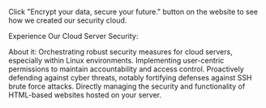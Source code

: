 Click "Encrypt your data, secure your future." button on the website to see how we created our security cloud.

Experience Our Cloud Server Security:

About it: Orchestrating robust security measures for cloud servers, especially within Linux environments. Implementing user-centric permissions to maintain accountability and access control. Proactively defending against cyber threats, notably fortifying defenses against SSH brute force attacks. Directly managing the security and functionality of HTML-based websites hosted on your server.
